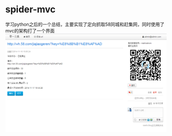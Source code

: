 spider-mvc
==========

学习python之后的一个总结，主要实现了定向抓取58同城和赶集网，同时使用了mvc的架构打了一个界面
![界面](/www/static/1.png)
